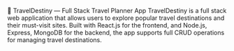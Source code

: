 🧭 TravelDestiny — Full Stack Travel Planner App
TravelDestiny is a full stack web application that allows users to explore popular travel destinations and their must-visit sites. Built with React.js for the frontend, and Node.js, Express, MongoDB for the backend, the app supports full CRUD operations for managing travel destinations.
